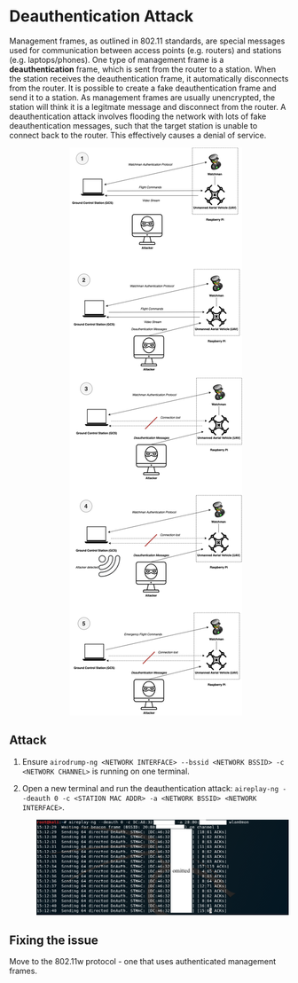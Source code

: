 # Deauthentication Attack

Management frames, as outlined in 802.11 standards, are special messages used for communication between access points (e.g. routers) and stations (e.g. laptops/phones).
One type of management frame is a **deauthentication** frame, which is sent from the router to a station.
When the station receives the deauthentication frame, it automatically disconnects from the router.
It is possible to create a fake deauthentication frame and send it to a station.
As management frames are usually unencrypted, the station will think it is a legitmate message and disconnect from the router.
A deauthentication attack involves flooding the network with lots of fake deauthentication messages, such that the target station is unable to connect back to the router.
This effectively causes a denial of service.

<pre align="center">
   <img src="img/deauth_diagram.png">
</pre>

## Attack

1. Ensure `airodrump-ng <NETWORK INTERFACE> --bssid <NETWORK BSSID> -c <NETWORK CHANNEL>` is running on one terminal.
2. Open a new terminal and run the deauthentication attack: `aireplay-ng --deauth 0 -c <STATION MAC ADDR> -a <NETWORK BSSID> <NETWORK INTERFACE>`.

   <pre align="center">
      <img src="img/deauth_attack.png">
   </pre>

## Fixing the issue

Move to the 802.11w protocol - one that uses authenticated management frames.
